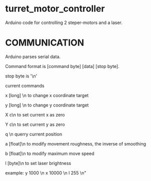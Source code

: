 # turret_motor_controller
Arduino code for controlling 2 steper-motors and a laser.

# COMMUNICATION
Arduino parses serial data.

Command format is [command byte] [data] [stop byte].

stop byte is '\n'

current commands

x [long] \n to change x coordinate target

y [long] \n to change y coordinate target

X c\n to set current x as zero

Y c\n to set current y as zero

q \n querry current position

a [float]\n to modify movement roughness, the inverse of smoothing

b [float]\n to modify maximum move speed

l [byte]\n to set laser brightness

example:
y 1000 \n
x 10000 \n
l 255 \n"
